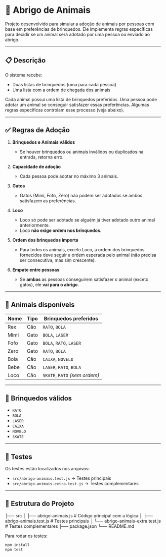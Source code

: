 # 🐾 Abrigo de Animais

Projeto desenvolvido para simular a adoção de animais por pessoas com base em preferências de brinquedos. Ele implementa regras específicas para decidir se um animal será adotado por uma pessoa ou enviado ao abrigo.

---

## 📋 Descrição

O sistema recebe:

- Duas listas de brinquedos (uma para cada pessoa)
- Uma lista com a ordem de chegada dos animais

Cada animal possui uma lista de brinquedos preferidos. Uma pessoa pode adotar um animal se conseguir satisfazer essas preferências. Algumas regras específicas controlam esse processo (veja abaixo).

---

## ✅ Regras de Adoção

1. **Brinquedos e Animais válidos**
   - Se houver brinquedos ou animais inválidos ou duplicados na entrada, retorna erro.

2. **Capacidade de adoção**
   - Cada pessoa pode adotar no máximo 3 animais.

3. **Gatos**
   - Gatos (Mimi, Fofo, Zero) não podem ser adotados se ambos satisfazem as preferências.

4. **Loco**
   - Loco só pode ser adotado se alguém já tiver adotado outro animal anteriormente.
   - Loco **não exige ordem nos brinquedos**.

5. **Ordem dos brinquedos importa**
   - Para todos os animais, exceto Loco, a ordem dos brinquedos fornecidos deve seguir a ordem esperada pelo animal (não precisa ser consecutiva, mas sim crescente).

6. **Empate entre pessoas**
   - Se **ambas** as pessoas conseguirem satisfazer o animal (exceto gatos), ele **vai para o abrigo**.

---

## 🐶 Animais disponíveis

| Nome   | Tipo    | Brinquedos preferidos             |
|--------|---------|-----------------------------------|
| Rex    | Cão     | `RATO`, `BOLA`                    |
| Mimi   | Gato    | `BOLA`, `LASER`                   |
| Fofo   | Gato    | `BOLA`, `RATO`, `LASER`           |
| Zero   | Gato    | `RATO`, `BOLA`                    |
| Bola   | Cão     | `CAIXA`, `NOVELO`                 |
| Bebe   | Cão     | `LASER`, `RATO`, `BOLA`           |
| Loco   | Cão     | `SKATE`, `RATO` *(sem ordem)*     |

---

## 🧸 Brinquedos válidos

- `RATO`
- `BOLA`
- `LASER`
- `CAIXA`
- `NOVELO`
- `SKATE`

---

## 🧪 Testes

Os testes estão localizados nos arquivos:

- `src/abrigo-animais.test.js` → Testes principais
- `src/abrigo-animais-extra.test.js` → Testes complementares

---
## 📂 Estrutura do Projeto
├── src
│   ├── abrigo-animais.js              # Código principal com a lógica
│   ├── abrigo-animais.test.js         # Testes principais
│   └── abrigo-animais-extra.test.js   # Testes complementares
├── package.json
└── README.md


Para rodar os testes:

```bash
npm install
npm test


